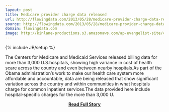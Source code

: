 ```yaml
---
layout: post
title: Medicare provider charge data released
url: http://flowingdata.com/2013/05/28/medicare-provider-charge-data-released/
source: http://flowingdata.com/2013/05/28/medicare-provider-charge-data-released/
domain: flowingdata.com
image: http://kinlane-productions.s3.amazonaws.com/ap-evangelist-site/curated/screenshots/9248_flowingdata_com.png
---
```

{% include JB/setup %}<p>The Centers for Medicare and Medicaid Services released billing data for more than 3,000 U.S.hospitals, showing high variance in cost of health scare across the country and even between nearby hospitals.As part of the Obama administration’s work to make our health care system more affordable and accountable, data are being released that show significant variation across the country and within communities in what hospitals charge for common inpatient services.The data provided here include hospital-specific charges for the more than 3,000 U.</p>
<center><p><a href="http://flowingdata.com/2013/05/28/medicare-provider-charge-data-released/" style='padding:25px; font-sze:18px; font-weight: bold;'>Read Full Story</a></p></center>
